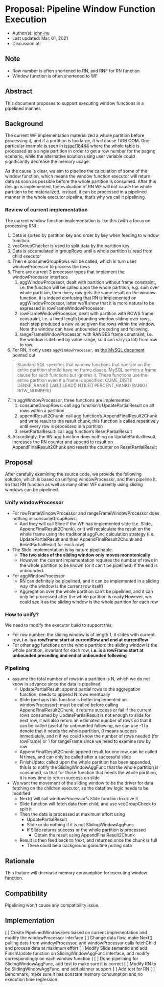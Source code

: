 # Proposal: Pipeline Window Function Execution

- Author(s):    [ichn-hu](https://github.com/ichn-hu)
- Last updated:  Mar. 01, 2021
- Discussion at:  

## Note

* Row number is often shortened to RN, and RNF for RN function
* Window function is often shortened to WF



## Abstract

This document proposes to support executing window functions in a pipelined manner.

## Background

The current WF implementation materialized a whole partition before processing it, and if a partition is too large, it will cause TiDB OOM. One particular example is seen in [issue/18444](https://github.com/pingcap/tidb/issues/18444) where the whole table is processed as a single partition in order to get a row number for the paging scenario, while the alternative solution using user variable could significantly decrease the memory usage.

As the cause is clear, we aim to pipeline the calculation of some of the window function, which means the window function executor will return data as soon as possible before the whole partition is consumed. After this design is implemented, the evaluation of RN WF will not cause the whole partition to be materialized, instead, it can be processed in a pipelined manner in the whole executor pipeline, that’s why we call it pipelining.

### Review of current implementation

The current window function implementation is like this (with a focus on processing RN) :

1. Data is sorted by partition key and order by key when feeding to window function.
2. vecGroupChecker is used to split data by the partition key
3. Data is accumulated in groupRows until a whole partition is read from child executor
4. Then e.consumeGroupRows will be called, which in turn uses windowProcessor to process the rows
5. There are current 3 processor types that implement the windowProcessor interface  
   1. aggWindowProcessor, dealt with partition without frame constraint, i.e. the function will be called upon the whole partition, e.g. sum over whole partition, then every row gets the same result on the window function, it is indeed confusing that RN is implemented on aggWindowProcessor, latter we’ll show that it is more natural to be expressed in rowFrameWindowProcessor
   2. rowFrameWindowProcessor, dealt with partition with ROWS frame constraint, i.e. a fixed length bounding window sliding over rows, each step produced a new value given the rows within the window. Note the window can have unbounded preceding and following.
   3. rangeFrameWindowProcessor, with RANGES frame constraint, i.e. the window is defined by value range, so it can vary (a lot) from row to row.
6. For RN, it only uses `aggWindowProcessor`, as [the MySQL document](https://dev.mysql.com/doc/refman/8.0/en/window-functions-frames.html) pointed out  
> Standard SQL specifies that window functions that operate on the entire partition should have no frame clause. MySQL permits a frame clause for such functions but ignores it. These functions use the entire partition even if a frame is specified:
CUME_DIST()
DENSE_RANK()
LAG()
LEAD()
NTILE()
PERCENT_RANK()
RANK()
ROW_NUMBER()

7. In aggWindowProcessor, three functions are implemented  
   1. consumeGroupRows: call agg function’s UpdatePartialResult on all rows within a partition
   2. appendResult2Chunk: call agg function’s AppendFinalResult2Chunk and write result to the result chunk, this function is called repetitively until every row is processed in a partition
   3. resetPartialResult: call agg function’s ResetPartialResult
8. Accordingly, the RN agg function does nothing on UpdateParitialResult, increases the RN counter and append to result on AppendFinalResult2Chunk and resets the counter on ResetPartialResult


## Proposal

After carefully examining the source code, we provide the following solution, which is based on unifying windowProcessor, and then pipeline it, so that RN function as well as many other WF currently using sliding windows can be pipelined.

### Unify windowProcessor

* For rowFrameWindowProcessor and rangeFrameWindowProcessor does nothing in consumeGroupRows  
  * And they will call Slide if the WF has implemented slide (i.e. Slide, AppendFinalResult2Chunk), or it will recalculate the result on the whole frame using the traditional aggFunc calculation strategy (i.e. UpdatePartialResult and then AppendFinalResult2Chunk and ResetPartialResult for each row)
* The Slide implementation is by nature pipelinable.  
  * **The two sides of the sliding window only moves monotonically**
  * However, the current implementation requires the number of rows in the whole partition to be known (or it can’t be pipelined) if the end is unbounded.
* For aggWindowProcessor  
  * RN can definitely be pipelined, and it can be implemented in a sliding way (the window is the current row itself)
  * Aggregation over the whole partition can’t be pipelined, and it can only be processed after the whole partition is ready
However, we could see it as the sliding window is the whole partition for each row

### How to unify?

We need to modify the executor build to support this:

* For row number: the sliding window is of length 1, it slides with current row, **i.e. is a rowFrame start at currentRow and end at currentRow**
* For other agg functions on the whole partition: the sliding window is the whole partition, invariant for each row, **i.e. is a rowFrame start at unbounded preceding and end at unbounded following**

### Pipelining

* assume the total number of rows in a partition is N, which we do not know in advance since the data is pipelined  
  * UpdatePartialResult: append partial rows to the aggregation function, needs to append N rows eventually
  * Slide (perhaps this function is better implemented on windowProcessor): must be called before calling AppendFinalResult2Chunk, it returns success or fail if the current rows consumed by UpdatePartialResult is not enough to slide for next row, it will also return an estimated number of rows so that it can be called (useful for unbounded following, we can use -1 to denote that it needs the whole partition, 0 means success immediately, and n if we could know the number of rows needed (for rowFrame) or 1 for rangeFrame since we need to examine row by row
  * AppendFinalResult2Chunk: append result for one row, can be called N times, and can only be called after a successful slide
  * FinishUpate: called upon the whole partition has been appended, this is to notify the SlidingWindowAggFunc that the whole partition is consumed, so that for those function that needs the whole partition, it is now time to return success on slide
* We want the movement of the sliding window to be the driver for data fetching on the children executor, so the dataflow logic needs to be modified  
  * Next() will call windowProcessor’s Slide function to drive it
  * Slide function will fetch data from child, and use vecGroupCheck to split it
  * Then the data is processed at maximum effort using  
    * UpdatePartialResult
    * Slide or do nothing if it is not SlidingWindowAggFunc
    * If Slide returns success or the whole partition is processed  
      * Obtain the result using AppendFinalResult2Chunk
  * Result is then feed back to Next, and returned once the chunk is full  
    * There could be a background goroutine pulling data

## Rationale

This feature will decrease memory consumption for executing window function.

## Compatibility

Pipelining won't cause any compatibility issue.

## Implementation

[ ] Create PipelinedWindowExec based on current implementation and modify the windowProcessor interface
[ ] Change data flow, make Next() pulling data from windowProcessor, and windowProcessor calls fetchChild and process data at maximum effort
[ ] Modify Slide semantic and add FinishUpdate function on SlidingWindowAggFunc interface, and modify correspondingly on each window function (
[ ] Done pipelining for SlidingWindowAggFunc, add test to make sure it is correct 
[ ] Modify RN to be SlidingWindowAggFunc, and add planner support
[ ] Add test for RN
[ ] Benchmark, make sure it has constant memory consumption and no execution time regression


